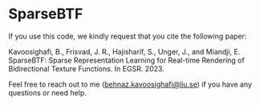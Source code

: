 # SparseBTF

If you use this code, we kindly request that you cite the following paper:

Kavoosighafi, B., Frisvad, J. R., Hajisharif, S., Unger, J., and Miandji, E. SparseBTF: Sparse Representation Learning for Real-time Rendering of Bidirectional Texture Functions. In EGSR. 2023.

Feel free to reach out to me (behnaz.kavoosighafi@liu.se) if you have any questions or need help.
